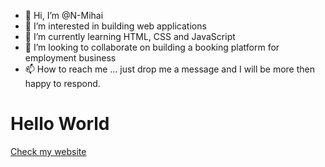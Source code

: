 - 👋 Hi, I’m @N-Mihai
- 👀 I’m interested in building web applications
- 🌱 I’m currently learning HTML, CSS and JavaScript
- 💞️ I’m looking to collaborate on building a booking platform for employment business
- 📫 How to reach me ... just drop me a message and I will be more then happy to respond.

<!---
N-Mihai/N-Mihai is a ✨ special ✨ repository because its `README.md` (this file) appears on your GitHub profile.
You can click the Preview link to take a look at your changes.
--->
<h1>Hello World</h1>
<a href="www.everydaycare.org.uk" target=”_blank”>Check my website</a>
